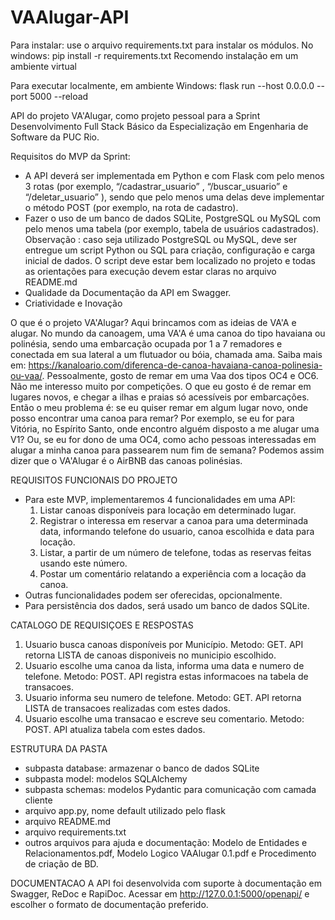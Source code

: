 # VAAlugar-API
Para instalar:
use o arquivo requirements.txt para instalar os módulos. No windows:
pip install -r requirements.txt
Recomendo instalação em um ambiente virtual

Para executar localmente, em ambiente Windows:
flask run --host 0.0.0.0 --port 5000 --reload


API do projeto VA'Alugar, como projeto pessoal para a Sprint Desenvolvimento Full Stack Básico da Especialização em Engenharia de Software da PUC Rio.

Requisitos do MVP da Sprint:

- A API deverá ser implementada em Python e com Flask com pelo menos 3 rotas (por exemplo, “/cadastrar_usuario” , “/buscar_usuario” e “/deletar_usuario” ), sendo que pelo menos uma delas deve implementar o método POST (por exemplo, na rota de cadastro).
- Fazer o uso de um banco de dados SQLite, PostgreSQL ou MySQL com pelo menos uma tabela (por exemplo, tabela de usuários cadastrados). Observação : caso seja utilizado PostgreSQL ou MySQL, deve ser entregue um script Python ou SQL para criação, configuração e carga inicial de dados. O script deve estar bem localizado no projeto e todas as orientações para execução devem estar claras no arquivo README.md
- Qualidade da Documentação da API em Swagger.
- Criatividade e Inovação

O que é o projeto VA'Alugar?
  Aqui brincamos com as ideias de VA'A e alugar. 
  No mundo da canoagem, uma VA'A é uma canoa do tipo havaiana ou polinésia, sendo uma embarcação ocupada por 1 a 7 remadores e conectada em sua lateral a um flutuador ou bóia, chamada ama. Saiba mais em: https://kanaloario.com/diferenca-de-canoa-havaiana-canoa-polinesia-ou-vaa/.
  Pessoalmente, gosto de remar em uma Vaa dos tipos OC4 e OC6. Não me interesso muito por competições. O que eu gosto é de remar em lugares novos, e chegar a ilhas e praias só acessíveis por embarcações. Então o meu problema é: se eu quiser remar em algum lugar novo, onde posso encontrar uma canoa para remar? Por exemplo, se eu for para Vitória, no Espírito Santo, onde encontro alguém disposto a me alugar uma V1? Ou, se eu for dono de uma OC4, como acho pessoas interessadas em alugar a minha canoa para passearem num fim de semana?
  Podemos assim dizer que o VA'Alugar é o AirBNB das canoas polinésias.

REQUISITOS FUNCIONAIS DO PROJETO
- Para este MVP, implementaremos 4 funcionalidades em uma API:
  1. Listar canoas disponíveis para locação em determinado lugar.
  2. Registrar o interessa em reservar a canoa para uma determinada data, informando telefone do usuario, canoa escolhida e data para locação.
  3. Listar, a partir de um número de telefone, todas as reservas feitas usando este número.
  4. Postar um comentário relatando a experiência com a locação da canoa.
- Outras funcionalidades podem ser oferecidas, opcionalmente.
- Para persistência dos dados, será usado um banco de dados SQLite. 


CATALOGO DE REQUISIÇOES E RESPOSTAS

1. Usuario busca canoas disponíveis por Município. Metodo: GET. API retorna LISTA de canoas disponiveis no municipio escolhido.
2. Usuario escolhe uma canoa da lista, informa uma data e numero de telefone. Metodo: POST. API registra estas informacoes na tabela de transacoes.
3. Usuario informa seu numero de telefone. Metodo: GET. API retorna LISTA de transacoes realizadas com estes dados.
4. Usuario escolhe uma transacao e escreve seu comentario. Metodo: POST. API atualiza tabela com estes dados.

ESTRUTURA DA PASTA
- subpasta database: armazenar o banco de dados SQLite
- subpasta model: modelos SQLAlchemy
- subpasta schemas: modelos Pydantic para comunicação com camada cliente
- arquivo app.py, nome default utilizado pelo flask
- arquivo README.md
- arquivo requirements.txt
- outros arquivos para ajuda e documentação: Modelo de Entidades e Relacionamentos.pdf, Modelo Logico VAAlugar 0.1.pdf e Procedimento de criação de BD.

DOCUMENTACAO
A API foi desenvolvida com suporte à documentação em Swagger, ReDoc e RapiDoc. Acessar em http://127.0.0.1:5000/openapi/ e escolher o formato de documentação preferido.

